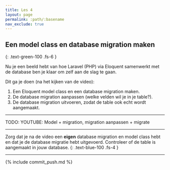 ```yaml
---
title: Les 4 
layout: page 
permalink: :path/:basename 
nav_exclude: true
---
```


## Een model class en database migration maken
{: .text-green-100 .fs-6 }

Nu je een beeld hebt van hoe Laravel (PHP) via Eloquent samenwerkt met de database ben je klaar om zelf aan de slag te gaan.

Dit ga je doen (na het kijken van de video):

1. Een Eloquent model class en een database migration maken.
2. De database migration aanpassen (welke velden wil je in je table?).
3. De database migration uitvoeren, zodat de table ook echt wordt aangemaakt.

---

TODO: YOUTUBE: Model + migration, migration aanpassen + migrate

---

Zorg dat je na de video een **eigen** database migration en model class hebt en dat je de database migratie hebt uitgevoerd.
Controleer of de table is aangemaakt in jouw database.
{: .text-blue-100 .fs-4 }

---

{% include commit_push.md %}


